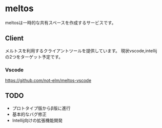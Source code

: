 # meltos

meltosは一時的な共有スペースを作成するサービスです。

## Client

メルトスを利用するクライアントツールを提供しています。
現状vscode,intellijの2つをターゲット予定です。

### Vscode

<https://github.com/not-elm/meltos-vscode>

## TODO

- プロトタイプ版からβ版に進行
- 基本的なバグ修正
- Intellij向けの拡張機能開発
